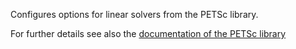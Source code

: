 Configures options for linear solvers from the PETSc library.

For further details see also the
[documentation of the PETSc library](http://www.mcs.anl.gov/petsc/documentation/)
